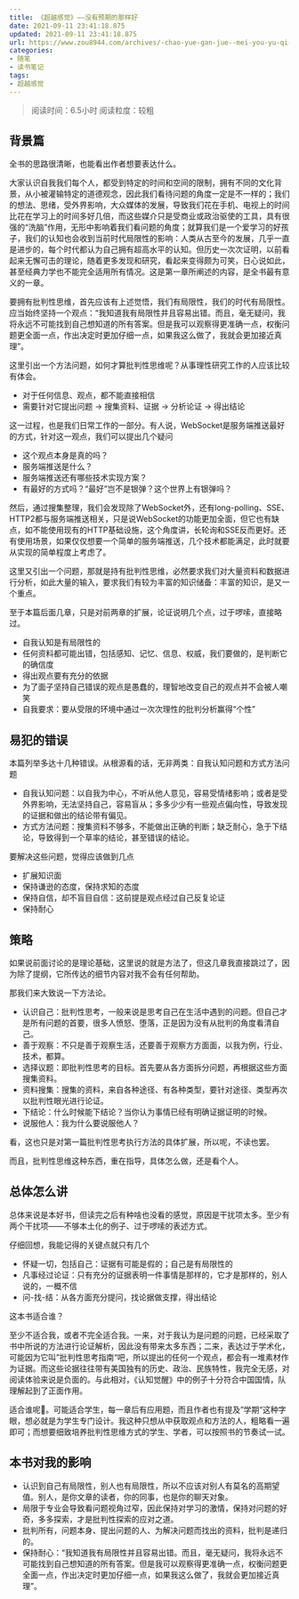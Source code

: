 ```yaml
---
title: 《超越感觉》——没有预期的那样好
date: 2021-09-11 23:41:18.875
updated: 2021-09-11 23:41:18.875
url: https://www.zou8944.com/archives/-chao-yue-gan-jue--mei-you-yu-qi-de-na-yang-hao
categories: 
- 随笔
- 读书笔记
tags: 
- 超越感觉
---
```


> 阅读时间：6.5小时
阅读粒度：较粗

## 背景篇

全书的思路很清晰，也能看出作者想要表达什么。

大家认识自我我们每个人，都受到特定的时间和空间的限制，拥有不同的文化背景，从小被灌输特定的道德观念，因此我们看待问题的角度一定是不一样的；我们的想法、思绪，受外界影响，大众媒体的发展，导致我们花在手机、电视上的时间比花在学习上的时间多好几倍，而这些媒介只是受商业或政治驱使的工具，具有很强的“洗脑”作用，无形中影响着我们看问题的角度；就算我们是一个爱学习的好孩子，我们的认知也会收到当前时代局限性的影响：人类从古至今的发展，几乎一直是进步的，每个时代都认为自己拥有超高水平的认知。但历史一次次证明，以前看起来无懈可击的理论，随着更多发现和研究，看起来变得颇为可笑，日心说如此，甚至经典力学也不能完全适用所有情况。这是第一章所阐述的内容，是全书最有意义的一章。

要拥有批判性思维，首先应该有上述觉悟，我们有局限性，我们的时代有局限性。应当始终坚持一个观点：“我知道我有局限性并且容易出错。而且，毫无疑问，我将永远不可能找到自己想知道的所有答案。但是我可以观察得更准确一点，权衡问题更全面一点，作出决定时更加仔细一点，如果我这么做了，我就会更加接近真理”。

这里引出一个方法问题，如何才算批判性思维呢？从事理性研究工作的人应该比较有体会。

- 对于任何信息、观点，都不能直接相信
- 需要针对它提出问题 → 搜集资料、证据 → 分析论证 → 得出结论

这一过程，也是我们日常工作的一部分。有人说，WebSocket是服务端推送最好的方式，针对这一观点，我们可以提出几个疑问

- 这个观点本身是真的吗？
- 服务端推送是什么？
- 服务端推送还有哪些技术实现方案？
- 有最好的方式吗？“最好”岂不是银弹？这个世界上有银弹吗？

然后，通过搜集整理，我们会发现除了WebSocket外，还有long-polling、SSE、HTTP2都与服务端推送相关，只是说WebSocket的功能更加全面，但它也有缺点，如不能使用现有的HTTP基础设施，这个角度讲，长轮询和SSE反而更好。还有使用场景，如果仅仅想要一个简单的服务端推送，几个技术都能满足，此时就要从实现的简单程度上考虑了。

这里又引出一个问题，那就是持有批判性思维，必然要求我们对大量资料和数据进行分析，如此大量的输入，要求我们有较为丰富的知识储备：丰富的知识，是又一个重点。

至于本篇后面几章，只是对前两章的扩展，论证说明几个点，过于啰嗦，直接略过。

- 自我认知是有局限性的
- 任何资料都可能出错，包括感知、记忆、信息、权威，我们要做的，是判断它的确信度
- 得出观点要有充分的依据
- 为了面子坚持自己错误的观点是愚蠢的，理智地改变自己的观点并不会被人嘲笑
- 自我要求：要从受限的环境中通过一次次理性的批判分析赢得“个性”

## 易犯的错误

本篇列举多达十几种错误。从根源看的话，无非两类：自我认知问题和方式方法问题

- 自我认知问题：以自我为中心，不听从他人意见，容易受情绪影响；或者是受外界影响，无法坚持自己，容易盲从；多多少少有一些观点偏向性，导致发现的证据和做出的结论带有偏见。
- 方式方法问题：搜集资料不够多，不能做出正确的判断；缺乏耐心，急于下结论，导致得到一个草率的结论，甚至错误的结论。

要解决这些问题，觉得应该做到几点

- 扩展知识面
- 保持谦逊的态度，保持求知的态度
- 保持自信，却不盲目自信：这前提是观点经过自己反复论证
- 保持耐心

## 策略

如果说前面讨论的是理论基础，这里说的就是方法了，但这几章我直接跳过了，因为除了提纲，它所传达的细节内容对我不会有任何帮助。

那我们来大致说一下方法论。

- 认识自己：批判性思考，一般来说是思考自己在生活中遇到的问题。但自己才是所有问题的首要，很多人愤怒、堕落，正是因为没有从批判的角度看清自己。
- 善于观察：不只是善于观察生活，还要善于观察方方面面，以我为例，行业、技术，都算。
- 选择议题：即批判性思考的目标。首先要从各方面拆分问题，再根据这些方面搜集资料。
- 资料搜集：搜集的资料，来自各种途径、有各种类型，要针对途径、类型再次以批判性眼光进行论证。
- 下结论：什么时候能下结论？当你认为事情已经有明确证据证明的时候。
- 说服他人：我为什么要说服他人？

看，这也只是对第一篇批判性思考执行方法的具体扩展，所以呢，不读也罢。

而且，批判性思维这种东西，重在指导，具体怎么做，还是看个人。

## 总体怎么讲

总体来说是本好书，但读完之后有种啥也没看的感觉，原因是干扰项太多。至少有两个干扰项——不够本土化的例子、过于啰嗦的表述方式。

仔细回想，我能记得的关键点就只有几个

- 怀疑一切，包括自己：证据有可能是假的；自己是有局限性的
- 凡事经过论证：只有充分的证据表明一件事情是那样的，它才是那样的，别人说的，一概不信
- 问-找-结：从各方面充分提问，找论据做支撑，得出结论

这本书适合谁？

至少不适合我，或者不完全适合我。一来，对于我认为是问题的问题，已经采取了书中所说的方法进行论证解析，因此没有带来太多东西；二来，表达过于学术化，可能因为它叫”批判性思考指南“吧，所以提出的任何一个观点，都会有一堆素材作为证据。而这些论据往往带有美国独有的历史、政治、民族特性，我完全无感，对阅读体验来说是负面的。与此相对，《认知觉醒》中的例子十分符合中国国情，队理解起到了正面作用。

适合谁呢🤔。可能适合学生，每一章后有应用题，而且作者也有提及”学期“这种字眼，想必就是为学生专门设计。我这种只想从中获取观点和方法的人，粗略看一遍即可；而想要细致培养批判性思维方式的学生、学者，可以按照书的节奏试一试。

## 本书对我的影响

- 认识到自己有局限性，别人也有局限性，所以不应该对别人有莫名的高期望值。别人，是你文章的读者，你的同事，也是你的聊天对象。
- 局限于专业会导致看问题视角过窄，因此保持对学习的激情，保持对问题的好奇，多多探索，才是批判性探索的应对之道。
- 批判所有，问题本身、提出问题的人、为解决问题而找出的资料，批判是递归的。
- 保持耐心：“我知道我有局限性并且容易出错。而且，毫无疑问，我将永远不可能找到自己想知道的所有答案。但是我可以观察得更准确一点，权衡问题更全面一点，作出决定时更加仔细一点，如果我这么做了，我就会更加接近真理”。